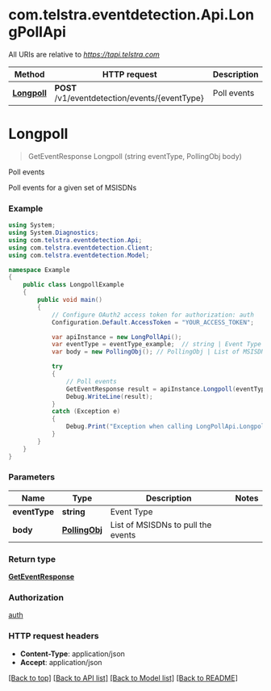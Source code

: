 # com.telstra.eventdetection.Api.LongPollApi

All URIs are relative to *https://tapi.telstra.com*

Method | HTTP request | Description
------------- | ------------- | -------------
[**Longpoll**](LongPollApi.md#longpoll) | **POST** /v1/eventdetection/events/{eventType} | Poll events


<a name="longpoll"></a>
# **Longpoll**
> GetEventResponse Longpoll (string eventType, PollingObj body)

Poll events

Poll events for a given set of MSISDNs

### Example
```csharp
using System;
using System.Diagnostics;
using com.telstra.eventdetection.Api;
using com.telstra.eventdetection.Client;
using com.telstra.eventdetection.Model;

namespace Example
{
    public class LongpollExample
    {
        public void main()
        {
            // Configure OAuth2 access token for authorization: auth
            Configuration.Default.AccessToken = "YOUR_ACCESS_TOKEN";

            var apiInstance = new LongPollApi();
            var eventType = eventType_example;  // string | Event Type
            var body = new PollingObj(); // PollingObj | List of MSISDNs to pull the events

            try
            {
                // Poll events
                GetEventResponse result = apiInstance.Longpoll(eventType, body);
                Debug.WriteLine(result);
            }
            catch (Exception e)
            {
                Debug.Print("Exception when calling LongPollApi.Longpoll: " + e.Message );
            }
        }
    }
}
```

### Parameters

Name | Type | Description  | Notes
------------- | ------------- | ------------- | -------------
 **eventType** | **string**| Event Type | 
 **body** | [**PollingObj**](PollingObj.md)| List of MSISDNs to pull the events | 

### Return type

[**GetEventResponse**](GetEventResponse.md)

### Authorization

[auth](../README.md#auth)

### HTTP request headers

 - **Content-Type**: application/json
 - **Accept**: application/json

[[Back to top]](#) [[Back to API list]](../README.md#documentation-for-api-endpoints) [[Back to Model list]](../README.md#documentation-for-models) [[Back to README]](../README.md)

